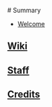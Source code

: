 ‌# Summary​

* [Welcome](docs/welcome.md)

## [Wiki](docs/wiki/wiki.md)

## [Staff](docs/staff/staff.md)

## [Credits](docs/credits/credits.md)